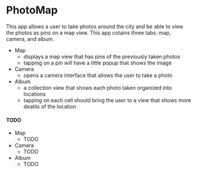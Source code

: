 # PhotoMap
This app allows a user to take photos around the city and be able to view the photos as pins on a map view.
This app cotains three tabs: map, camera, and album.
* Map
    - displays a map view that has pins of the previously taken photos
    - tapping on a pin will have a little popup that shows the image
* Camera
    - opens a camera interface that allows the user to take a photo
* Album
    - a collection view that shows each photo taken organized into locations
    - tapping on each cell should bring the user to a view that shows more deatils of the location

#### TODO
* Map
    - TODO
* Camera
    - TODO
* Album
    - TODO